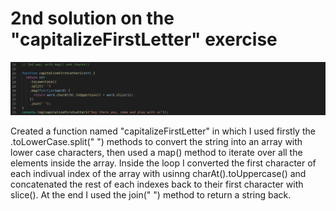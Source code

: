 # 2nd solution on the "capitalizeFirstLetter" exercise


![snapshot](./snapshot_2nd_solution.png)


Created a function named "capitalizeFirstLetter" in which I used firstly the .toLowerCase.split(" ") methods to convert the string into an array with lower case characters, then used a map() method to iterate over all the elements inside the array. Inside the loop I converted the first character of each indivual index of the array with usinng charAt().toUppercase() and concatenated the rest of each indexes back to their first character with slice(). At the end I used the join(" ") method to return a string back.
